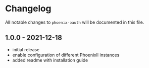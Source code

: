 # Changelog

All notable changes to `phoenix-oauth` will be documented in this file.

## 1.0.0 - 2021-12-18

- initial release
- enable configuration of different PhoenixII instances
- added readme with installation guide
